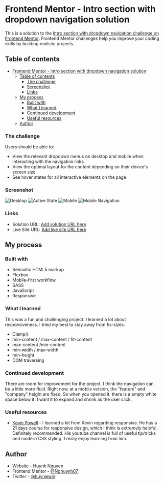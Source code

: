 # Frontend Mentor - Intro section with dropdown navigation solution

This is a solution to the [Intro section with dropdown navigation challenge on Frontend Mentor](https://www.frontendmentor.io/challenges/intro-section-with-dropdown-navigation-ryaPetHE5). Frontend Mentor challenges help you improve your coding skills by building realistic projects.

## Table of contents

- [Frontend Mentor - Intro section with dropdown navigation solution](#frontend-mentor---intro-section-with-dropdown-navigation-solution)
  - [Table of contents](#table-of-contents)
    - [The challenge](#the-challenge)
    - [Screenshot](#screenshot)
    - [Links](#links)
  - [My process](#my-process)
    - [Built with](#built-with)
    - [What I learned](#what-i-learned)
    - [Continued development](#continued-development)
    - [Useful resources](#useful-resources)
  - [Author](#author)

### The challenge

Users should be able to:

- View the relevant dropdown menus on desktop and mobile when interacting with the navigation links
- View the optimal layout for the content depending on their device's screen size
- See hover states for all interactive elements on the page

### Screenshot

![Desktop](solution_images/desktop.png)
![Active State](solution_images/active.png)
![Mobile](solution_images/mobile.png)
![Mobile Navigation](solution_images/mobile-nav.png)

### Links

- Solution URL: [Add solution URL here](https://github.com/Nghuynh07/dropdown_navigation)
- Live Site URL: [Add live site URL here](https://your-live-site-url.com)

## My process

### Built with

- Semantic HTML5 markup
- Flexbox
- Mobile-first workflow
- SASS
- JavaScript
- Responsive

### What I learned

This was a fun and challenging project. I learned a lot about responsiveness. I tried my best to stay away from fix-sizes.

- Clamp()
- min-content / max-content / fit-content
- max-content /min-content
- min-width / max-width
- min-height
- DOM traversing

### Continued development

There are room for improvement for the project. I think the navigation can be a little more fluid. Right now, at a mobile version, the "feature" and "company" height are fixed. So when you opened it, there is a empty white space below it. I want it to expand and shrink as the user click.

### Useful resources

- [Kevin Powell](https://www.youtube.com/kepowob) - I learned a lot from Kevin regarding responsive. He has a 21 days course for responsive design, which I think is extremely helpful. Definitely recommended. His youtube channel is full of useful tip/tricks and modern CSS styling. I really enjoy learning from him.

## Author

- Website - [Huynh Nguyen](https://huynhtn.com/)
- Frontend Mentor - [@Nghuynh07](https://www.frontendmentor.io/profile/Nghuynh07)
- Twitter - [@huyniewin](https://twitter.com/huyniewin)
